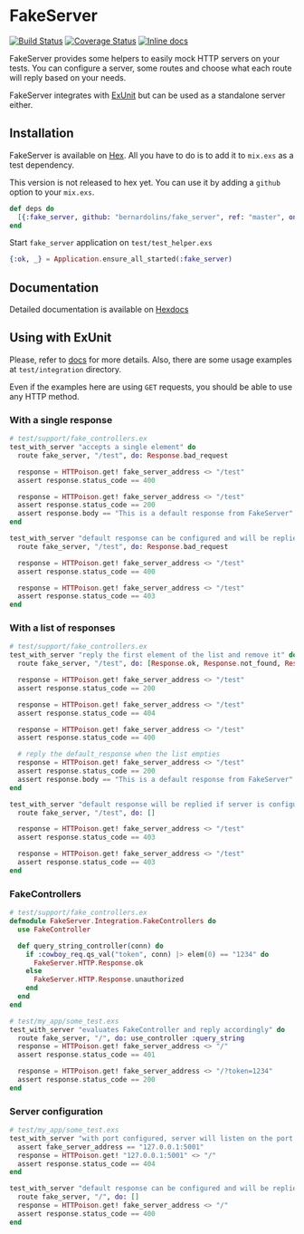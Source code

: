 # FakeServer
[![Build Status](https://travis-ci.org/bernardolins/fake_server.svg?branch=master)](https://travis-ci.org/bernardolins/fake_server)
[![Coverage Status](https://coveralls.io/repos/github/bernardolins/fake_server/badge.svg?branch=master)](https://coveralls.io/github/bernardolins/fake_server?branch=master)
[![Inline docs](http://inch-ci.org/github/bernardolins/fake_server.svg?branch=master&style=shields)](http://inch-ci.org/github/bernardolins/fake_server)

FakeServer provides some helpers to easily mock HTTP servers on your tests. You can configure a server, some routes and choose what each route will reply based on your needs.

FakeServer integrates with [ExUnit](https://hexdocs.pm/ex_unit/ExUnit.html) but can be used as a standalone server either.

## Installation

FakeServer is available on [Hex](https://hex.pm/packages/fake_server). All you have to do is to add it to `mix.exs` as a test dependency. 

This version is not released to hex yet. You can use it by adding a `github` option to your `mix.exs`.

```elixir
def deps do
  [{:fake_server, github: "bernardolins/fake_server", ref: "master", only: :test}]
end
```

Start `fake_server` application on `test/test_helper.exs`
```elixir
{:ok, _} = Application.ensure_all_started(:fake_server)
```

## Documentation
Detailed documentation is available on [Hexdocs](https://hexdocs.pm/fake_server/api-reference.html)

## Using with ExUnit

Please, refer to [docs](https://hexdocs.pm/fake_server/api-reference.html) for more details. Also, there are some usage examples at `test/integration` directory.

Even if the examples here are using `GET` requests, you should be able to use any HTTP method.

### With a single response

```elixir
# test/support/fake_controllers.ex
test_with_server "accepts a single element" do
  route fake_server, "/test", do: Response.bad_request

  response = HTTPoison.get! fake_server_address <> "/test"
  assert response.status_code == 400

  response = HTTPoison.get! fake_server_address <> "/test"
  assert response.status_code == 200
  assert response.body == "This is a default response from FakeServer"
end

test_with_server "default response can be configured and will be replied when there are no more responses", [default_response: Response.forbidden] do
  route fake_server, "/test", do: Response.bad_request

  response = HTTPoison.get! fake_server_address <> "/test"
  assert response.status_code == 400

  response = HTTPoison.get! fake_server_address <> "/test"
  assert response.status_code == 403
end
```

### With a list of responses

```elixir
# test/support/fake_controllers.ex
test_with_server "reply the first element of the list and remove it" do
  route fake_server, "/test", do: [Response.ok, Response.not_found, Response.bad_request]

  response = HTTPoison.get! fake_server_address <> "/test"
  assert response.status_code == 200

  response = HTTPoison.get! fake_server_address <> "/test"
  assert response.status_code == 404

  response = HTTPoison.get! fake_server_address <> "/test"
  assert response.status_code == 400

  # reply the default_response when the list empties
  response = HTTPoison.get! fake_server_address <> "/test"
  assert response.status_code == 200
  assert response.body == "This is a default response from FakeServer"
end

test_with_server "default response will be replied if server is configured with an empty list", [default_response: Response.forbidden] do
  route fake_server, "/test", do: []

  response = HTTPoison.get! fake_server_address <> "/test"
  assert response.status_code == 403

  response = HTTPoison.get! fake_server_address <> "/test"
  assert response.status_code == 403
end
```

### FakeControllers

```elixir
# test/support/fake_controllers.ex
defmodule FakeServer.Integration.FakeControllers do
  use FakeController

  def query_string_controller(conn) do
    if :cowboy_req.qs_val("token", conn) |> elem(0) == "1234" do
      FakeServer.HTTP.Response.ok
    else
      FakeServer.HTTP.Response.unauthorized
    end
  end
end

# test/my_app/some_test.exs
test_with_server "evaluates FakeController and reply accordingly" do
  route fake_server, "/", do: use_controller :query_string
  response = HTTPoison.get! fake_server_address <> "/"
  assert response.status_code == 401

  response = HTTPoison.get! fake_server_address <> "/?token=1234"
  assert response.status_code == 200
end
```

### Server configuration

```elixir
# test/my_app/some_test.exs
test_with_server "with port configured, server will listen on the port provided", [port: 5001] do
  assert fake_server_address == "127.0.0.1:5001"
  response = HTTPoison.get! "127.0.0.1:5001" <> "/"
  assert response.status_code == 404
end

test_with_server "default response can be configured and will be replied if response list is empty", [port: 5001, default_response: Response.bad_request] do
  route fake_server, "/", do: []
  response = HTTPoison.get! fake_server_address <> "/"
  assert response.status_code == 400
end
```
